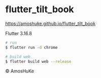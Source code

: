 # flutter_tilt_book

https://amoshuke.github.io/flutter_tilt_book

Flutter 3.16.8

```sh
# run
$ flutter run -d chrome

# build web
$ flutter build web --release
```
© AmosHuKe
